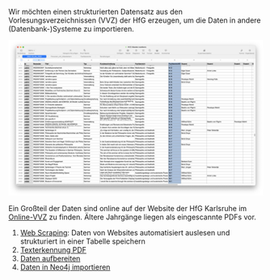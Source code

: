 Wir möchten einen strukturierten Datensatz aus den Vorlesungsverzeichnissen (VVZ) der HfG erzeugen, um die Daten in andere (Datenbank-)Systeme zu importieren. 

![](img/liste-1.jpg)

Ein Großteil der Daten sind online auf der Website der HfG Karlsruhe im [Online-VVZ](https://www.hfg-karlsruhe.de/vorlesungsverzeichnis/) zu finden. Ältere Jahrgänge liegen als eingescannte PDFs vor. 

1. [Web Scraping](1-Web-Scraping/): Daten von Websites automatisiert auslesen und strukturiert in einer Tabelle speichern
2. [Texterkennung PDF](2-Texterkennung-PDF/)
3. [Daten aufbereiten](3-Daten-aufbereiten/)
4. [Daten in Neo4j importieren](4-Daten-in-Neo4j-importieren)


